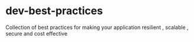 # dev-best-practices
Collection of best practices for making your application resilient , scalable  , secure and cost effective 
